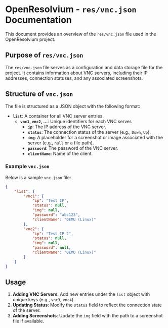 # OpenResolvium - `res/vnc.json` Documentation

This document provides an overview of the `res/vnc.json` file used in the OpenResolvium project.

## Purpose of `res/vnc.json`

The `res/vnc.json` file serves as a configuration and data storage file for the project. It contains information about VNC servers, including their IP addresses, connection statuses, and any associated screenshots.

## Structure of `vnc.json`

The file is structured as a JSON object with the following format:

- **`list`**: A container for all VNC server entries.
    - **`vnc1`, `vnc2`, ...**: Unique identifiers for each VNC server.
        - **`ip`**: The IP address of the VNC server.
        - **`status`**: The connection status of the server (e.g., `Down`, `Up`).
        - **`img`**: A placeholder for a screenshot or image associated with the server (e.g., `null` or a file path).
        - **`password`**: The password of the VNC server.
        - **`clientName`**: Name of the client.

### Example `vnc.json`

Below is a sample `vnc.json` file:

```json
{
    "list": {
        "vnc1": {
            "ip": "Test IP",
            "status": null,
            "img": null,
            "password": "abc123",
            "clientName": "QEMU (Linux)"
        },
        "vnc2": {
            "ip": "Test IP 2",
            "status": null,
            "img": null,
            "password": null,
            "clientName": "QEMU (Linux)"
        }
    }
}
```

## Usage

1. **Adding VNC Servers**: Add new entries under the `list` object with unique keys (e.g., `vnc3`, `vnc4`).
2. **Updating Status**: Modify the `status` field to reflect the connection state of the server.
3. **Adding Screenshots**: Update the `img` field with the path to a screenshot file if available.